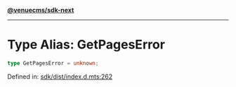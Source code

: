 [**@venuecms/sdk-next**](../Index.md)

***

# Type Alias: GetPagesError

```ts
type GetPagesError = unknown;
```

Defined in: [sdk/dist/index.d.mts:262](https://github.com/venuecms/sdk/blob/856f3c21fe737a18a698a4045f39e91f8662f370/packages/sdk/dist/index.d.mts#L262)
